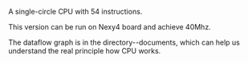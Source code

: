 A single-circle CPU with 54 instructions.

This version can be run on Nexy4 board and achieve 40Mhz.

The dataflow graph is in the directory--documents, which can help us understand the real principle how CPU works.